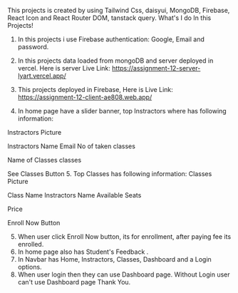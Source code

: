 This projects is created by using Tailwind Css, daisyui, MongoDB, Firebase, React Icon and React Router DOM, tanstack query.
What's I do In this Projects!
1. In this projects i use Firebase authentication: Google,  Email and password.
2. In this projects data loaded from mongoDB and server deployed in vercel.
Here is server Live Link:    https://assignment-12-server-lyart.vercel.app/
3. This projects deployed in Firebase,
Here is Live Link:     https://assignment-12-client-ae808.web.app/

4. In home page  have a slider banner, top Instractors where has following information:

Instractors Picture

Instractors Name
Email
No of taken classes

Name of Classes classes

See Classes Button 
5. Top Classes has following information: 
Classes Picture

Class Name
Instractors Name
Available Seats

Price

Enroll Now Button 


5. When user click Enroll Now button, its for enrollment, after paying fee its enrolled.
6. In home page also has Student's Feedback .
7. In Navbar has Home, Instractors, Classes, Dashboard and a Login options.
8. When user login then they can use Dashboard page.
Without Login user can't use Dashboard page
Thank You. 